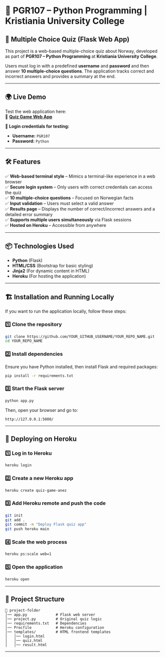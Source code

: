 # 🏫 PGR107 – Python Programming | Kristiania University College

## 🎯 Multiple Choice Quiz (Flask Web App)

This project is a web-based multiple-choice quiz about Norway, developed as part of **PGR107 – Python Programming** at **Kristiania University College**.

Users must log in with a predefined **username** and **password** and then answer **10 multiple-choice questions**. The application tracks correct and incorrect answers and provides a summary at the end.

---

## 🌍 **Live Demo**
Test the web application here:  
🔗 **[Quiz Game Web App](https://quiz-game.anez.no/)**

**🔑 Login credentials for testing:**  
- **Username:** `PGR107`  
- **Password:** `Python`  

---

## 🛠 **Features**
✅ **Web-based terminal style** – Mimics a terminal-like experience in a web browser  
✅ **Secure login system** – Only users with correct credentials can access the quiz  
✅ **10 multiple-choice questions** – Focused on Norwegian facts  
✅ **Input validation** – Users must select a valid answer  
✅ **Results page** – Displays the number of correct/incorrect answers and a detailed error summary  
✅ **Supports multiple users simultaneously** via Flask sessions  
✅ **Hosted on Heroku** – Accessible from anywhere  

---

## 📦 **Technologies Used**
- **Python** (Flask)
- **HTML/CSS** (Bootstrap for basic styling)
- **Jinja2** (For dynamic content in HTML)
- **Heroku** (For hosting the application)

---

## 🏗 **Installation and Running Locally**
If you want to run the application locally, follow these steps:

### 1️⃣ **Clone the repository**
```bash
git clone https://github.com/YOUR_GITHUB_USERNAME/YOUR_REPO_NAME.git
cd YOUR_REPO_NAME
```

### 2️⃣ **Install dependencies**
Ensure you have Python installed, then install Flask and required packages:
```bash
pip install -r requirements.txt
```

### 3️⃣ **Start the Flask server**
```bash
python app.py
```
Then, open your browser and go to:
```
http://127.0.0.1:5000/
```

---

## 🚀 **Deploying on Heroku**
### 1️⃣ **Log in to Heroku**
```bash
heroku login
```

### 2️⃣ **Create a new Heroku app**
```bash
heroku create quiz-game-anez
```

### 3️⃣ **Add Heroku remote and push the code**
```bash
git init
git add .
git commit -m "Deploy Flask quiz app"
git push heroku main
```

### 4️⃣ **Scale the web process**
```bash
heroku ps:scale web=1
```

### 5️⃣ **Open the application**
```bash
heroku open
```

---

## 📜 **Project Structure**
```
📂 project-folder
│── app.py             # Flask web server
│── project.py         # Original quiz logic
│── requirements.txt   # Dependencies
│── Procfile           # Heroku configuration
│── templates/         # HTML frontend templates
│   │── login.html
│   │── quiz.html
│   │── result.html
```

---
